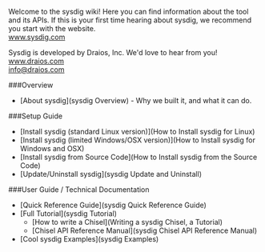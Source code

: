 Welcome to the sysdig wiki! Here you can find information about the tool and its APIs. If this is your first time hearing about sysdig, we recommend you start with the website.  
www.sysdig.com

Sysdig is developed by Draios, Inc. We'd love to hear from you!  
www.draios.com  
<info@draios.com>

###Overview
* [About sysdig](sysdig Overview) - Why we built it, and what it can do.

###Setup Guide 
* [Install sysdig (standard Linux version)](How to Install sysdig for Linux)  
* [Install sysdig (limited Windows/OSX version)](How to Install sysdig for Windows and OSX)  
* [Install sysdig from Source Code](How to Install sysdig from the Source Code)  
* [Update/Uninstall sysdig](sysdig Update and Uninstall)  

###User Guide / Technical Documentation
* [Quick Reference Guide](sysdig Quick Reference Guide)  
* [Full Tutorial](sysdig Tutorial)  
  * [How to write a Chisel](Writing a sysdig Chisel, a Tutorial)  
  * [Chisel API Reference Manual](sysdig Chisel API Reference Manual)
* [Cool sysdig Examples](sysdig Examples)
